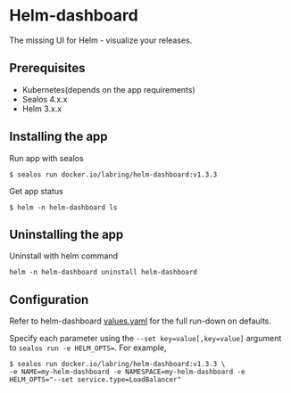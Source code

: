 # Helm-dashboard

The missing UI for Helm - visualize your releases.

## Prerequisites

- Kubernetes(depends on the app requirements)
- Sealos 4.x.x
- Helm 3.x.x

## Installing the app

Run app with sealos

```shell
$ sealos run docker.io/labring/helm-dashboard:v1.3.3
```

Get app status

```shell
$ helm -n helm-dashboard ls
```

## Uninstalling the app

Uninstall with helm command

```shell
helm -n helm-dashboard uninstall helm-dashboard
```

## Configuration

Refer to helm-dashboard [values.yaml](https://github.com/komodorio/helm-dashboard/tree/main/charts/helm-dashboard) for the full run-down on defaults.

Specify each parameter using the `--set key=value[,key=value]` argument to `sealos run -e HELM_OPTS=`. For example,

```shell
$ sealos run docker.io/labring/helm-dashboard:v1.3.3 \
-e NAME=my-helm-dashboard -e NAMESPACE=my-helm-dashboard -e HELM_OPTS="--set service.type=LoadBalancer"
```

